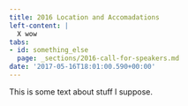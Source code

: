 ```yaml
---
title: 2016 Location and Accomadations
left-content: |
  X wow
tabs:
- id: something_else
  page: _sections/2016-call-for-speakers.md
date: '2017-05-16T18:01:00.590+00:00'
---
```

This is some text about stuff I suppose.
